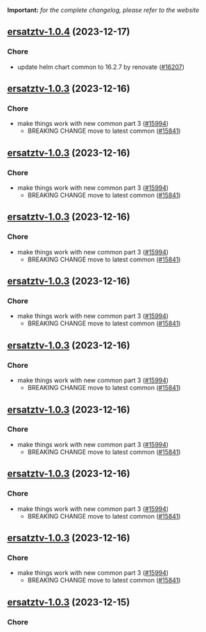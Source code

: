 **Important:**
*for the complete changelog, please refer to the website*




## [ersatztv-1.0.4](https://github.com/truecharts/charts/compare/ersatztv-1.0.3...ersatztv-1.0.4) (2023-12-17)

### Chore

- update helm chart common to 16.2.7 by renovate ([#16207](https://github.com/truecharts/charts/issues/16207))
  
  


## [ersatztv-1.0.3](https://github.com/truecharts/charts/compare/ersatztv-0.0.10...ersatztv-1.0.3) (2023-12-16)

### Chore

- make things work with new common part 3 ([#15994](https://github.com/truecharts/charts/issues/15994))
  - BREAKING CHANGE move to latest common ([#15841](https://github.com/truecharts/charts/issues/15841))
  
  


## [ersatztv-1.0.3](https://github.com/truecharts/charts/compare/ersatztv-0.0.10...ersatztv-1.0.3) (2023-12-16)

### Chore

- make things work with new common part 3 ([#15994](https://github.com/truecharts/charts/issues/15994))
  - BREAKING CHANGE move to latest common ([#15841](https://github.com/truecharts/charts/issues/15841))
  
  


## [ersatztv-1.0.3](https://github.com/truecharts/charts/compare/ersatztv-0.0.10...ersatztv-1.0.3) (2023-12-16)

### Chore

- make things work with new common part 3 ([#15994](https://github.com/truecharts/charts/issues/15994))
  - BREAKING CHANGE move to latest common ([#15841](https://github.com/truecharts/charts/issues/15841))
  
  


## [ersatztv-1.0.3](https://github.com/truecharts/charts/compare/ersatztv-0.0.10...ersatztv-1.0.3) (2023-12-16)

### Chore

- make things work with new common part 3 ([#15994](https://github.com/truecharts/charts/issues/15994))
  - BREAKING CHANGE move to latest common ([#15841](https://github.com/truecharts/charts/issues/15841))
  
  


## [ersatztv-1.0.3](https://github.com/truecharts/charts/compare/ersatztv-0.0.10...ersatztv-1.0.3) (2023-12-16)

### Chore

- make things work with new common part 3 ([#15994](https://github.com/truecharts/charts/issues/15994))
  - BREAKING CHANGE move to latest common ([#15841](https://github.com/truecharts/charts/issues/15841))
  
  


## [ersatztv-1.0.3](https://github.com/truecharts/charts/compare/ersatztv-0.0.10...ersatztv-1.0.3) (2023-12-16)

### Chore

- make things work with new common part 3 ([#15994](https://github.com/truecharts/charts/issues/15994))
  - BREAKING CHANGE move to latest common ([#15841](https://github.com/truecharts/charts/issues/15841))
  
  


## [ersatztv-1.0.3](https://github.com/truecharts/charts/compare/ersatztv-0.0.10...ersatztv-1.0.3) (2023-12-16)

### Chore

- make things work with new common part 3 ([#15994](https://github.com/truecharts/charts/issues/15994))
  - BREAKING CHANGE move to latest common ([#15841](https://github.com/truecharts/charts/issues/15841))
  
  


## [ersatztv-1.0.3](https://github.com/truecharts/charts/compare/ersatztv-0.0.10...ersatztv-1.0.3) (2023-12-16)

### Chore

- make things work with new common part 3 ([#15994](https://github.com/truecharts/charts/issues/15994))
  - BREAKING CHANGE move to latest common ([#15841](https://github.com/truecharts/charts/issues/15841))
  
  


## [ersatztv-1.0.3](https://github.com/truecharts/charts/compare/ersatztv-0.0.10...ersatztv-1.0.3) (2023-12-15)

### Chore


